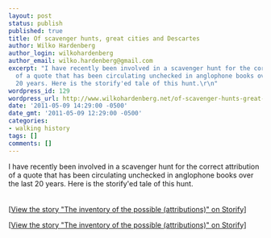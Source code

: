 ```yaml
---
layout: post
status: publish
published: true
title: Of scavenger hunts, great cities and Descartes
author: Wilko Hardenberg
author_login: wilkohardenberg
author_email: wilko.hardenberg@gmail.com
excerpt: "I have recently been involved in a scavenger hunt for the correct attribution
  of a quote that has been circulating unchecked in anglophone books over the last
  20 years. Here is the storify'ed tale of this hunt.\r\n"
wordpress_id: 129
wordpress_url: http://www.wilkohardenberg.net/of-scavenger-hunts-great-cities-and-descartes/
date: '2011-05-09 14:29:00 -0500'
date_gmt: '2011-05-09 12:29:00 -0500'
categories:
- walking history
tags: []
comments: []
---
```

<p>I have recently been involved in a scavenger hunt for the correct attribution of a quote that has been circulating unchecked in anglophone books over the last 20 years. Here is the storify'ed tale of this hunt.<br />
<a id="more"></a><a id="more-129"></a><br />
<script src="http://storify.com/wilkohardenberg/the-inventory-of-the-possible-attribution.js"></script><br />
<noscript>[<a href="http://storify.com/wilkohardenberg/the-inventory-of-the-possible-attribution" target="blank">View the story "The inventory of the possible (attributions)" on Storify]</a></noscript></p>
<p>[<a href="http://storify.com/wilkohardenberg/the-inventory-of-the-possible-attribution" target="blank">View the story "The inventory of the possible (attributions)" on Storify]</a></p>

